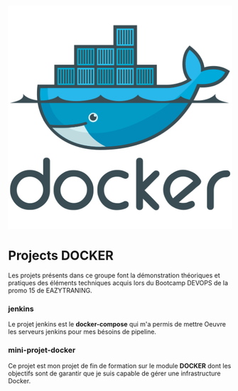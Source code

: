 <div align="center">
  <img src="https://github.com/gbaneassouman/images/blob/main/screenshots/docker1.png"/>
</div>

# Projects DOCKER

Les projets présents dans ce groupe font la démonstration théoriques et pratiques des éléments techniques acquis lors du Bootcamp DEVOPS de la promo 15 de EAZYTRANING.

### jenkins
Le projet jenkins est le **docker-compose** qui m'a permis de mettre Oeuvre les serveurs jenkins pour mes bésoins de pipeline.


### mini-projet-docker 

Ce projet est mon projet de fin de formation sur le module **DOCKER** dont les objectifs sont de garantir que je suis capable de gérer une infrastructure Docker.


